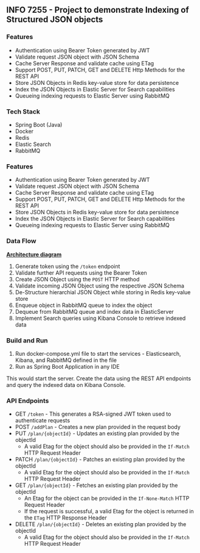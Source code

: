 ## INFO 7255 - Project to demonstrate Indexing of Structured JSON objects

### Features
- Authentication using Bearer Token generated by JWT
- Validate request JSON object with JSON Schema
- Cache Server Response and validate cache using ETag
- Support POST, PUT, PATCH, GET and DELETE Http Methods for the REST API
- Store JSON Objects in Redis key-value store for data persistence
- Index the JSON Objects in Elastic Server for Search capabilities
- Queueing indexing requests to Elastic Server using RabbitMQ


### Tech Stack
- Spring Boot (Java)
- Docker
- Redis 
- Elastic Search
- RabbitMQ


### Features
- Authentication using Bearer Token generated by JWT
- Validate request JSON object with JSON Schema
- Cache Server Response and validate cache using ETag
- Support POST, PUT, PATCH, GET and DELETE Http Methods for the REST API
- Store JSON Objects in Redis key-value store for data persistence
- Index the JSON Objects in Elastic Server for Search capabilities
- Queueing indexing requests to Elastic Server using RabbitMQ


### Data Flow
[**Architecture diagram**](https://github.com/hazellobo/INFO-7255/blob/main/ArchitectureDiagram.pdf)
1. Generate token using the `/token` endpoint
2. Validate further API requests using the Bearer Token
3. Create JSON Object using the `POST` HTTP method
4. Validate incoming JSON Object using the respective JSON Schema
5. De-Structure hierarchial JSON Object while storing in Redis key-value store
6. Enqueue object in RabbitMQ queue to index the object
7. Dequeue from RabbitMQ queue and index data in ElasticServer
8. Implement Search queries using Kibana Console to retrieve indexed data


### Build and Run 
1. Run docker-compose.yml file to start the services - Elasticsearch, Kibana, and RabbitMQ defined in the file
2. Run as Spring Boot Application in any IDE

This would start the server. Create the data using the REST API endpoints and query the indexed data on Kibana Console.


### API Endpoints

- GET `/token` - This generates a RSA-signed JWT token used to authenticate requests
- POST `/addPlan` - Creates a new plan provided in the request body
- PUT `/plan/{objectId}` - Updates an existing plan provided by the objectId
    - A valid Etag for the object should also be provided in the `If-Match` HTTP Request Header
- PATCH `/plan/{objectId}` - Patches an existing plan provided by the objectId
    - A valid Etag for the object should also be provided in the `If-Match` HTTP Request Header
- GET `/plan/{objectId}` - Fetches an existing plan provided by the objectId
    - An Etag for the object can be provided in the `If-None-Match` HTTP Request Header
    - If the request is successful, a valid Etag for the object is returned in the `ETag` HTTP Response Header
- DELETE `/plan/{objectId}` - Deletes an existing plan provided by the objectId
    - A valid Etag for the object should also be provided in the `If-Match` HTTP Request Header
